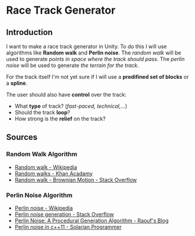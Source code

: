 # Race Track Generator

## Introduction

I want to make a race track generator in Unity. To do this I will use algorithms like **Random walk** and **Perlin noise**. The *random walk* will be used to generate *points in space where the track should pass*. The *perlin noise* will be used to generate *the terrain for the track*.

For the track itself I'm not yet sure if I will use a **predifined set of blocks** or a **spline**.

The user should also have **control** over the track:

 - What **type** of track? (*fast-paced, technical,...*)
 - Should the track **loop**?
 - How strong is the **relief** on the track?

## Sources

### Random Walk Algorithm

 - [Random walk - Wikipedia](https://en.wikipedia.org/wiki/Random_walk)
 - [Random walks - Khan Acadamy](https://www.khanacademy.org/computing/computer-programming/programming-natural-simulations/programming-randomness/a/random-walks)
 - [Random walk - Brownian Motion - Stack Overflow](https://stackoverflow.com/questions/10067325/random-walk-brownian-motion)

### Perlin Noise Algorithm

 - [Perlin noise - Wikipedia](https://en.wikipedia.org/wiki/Perlin_noise)
 - [Perlin noise generation - Stack Overflow](https://stackoverflow.com/questions/29711668/perlin-noise-generation)
 - [Perlin Noise: A Procedural Generation Algorithm - Raouf's Blog](https://rtouti.github.io/graphics/perlin-noise-algorithm#:~:text=Perlin%20noise%20is%20a%20popular,number%20of%20inputs%20it%20gets.)
 - [Perlin noise in c++11 - Solarian Programmer](https://solarianprogrammer.com/2012/07/18/perlin-noise-cpp-11/)
 